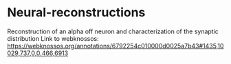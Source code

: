 # Neural-reconstructions
Reconstruction of an alpha off neuron and characterization of the synaptic distribution
Link to webknossos: https://webknossos.org/annotations/6792254c010000d0025a7b43#1435,10029,737,0,0.466,6913
